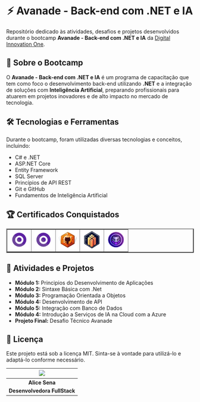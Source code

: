 <div align="center">

# ⚡ Avanade - Back-end com .NET e IA

</div>

Repositório dedicado às atividades, desafios e projetos desenvolvidos durante o bootcamp **Avanade - Back-end com .NET e IA** da [Digital Innovation One](https://www.dio.me/).



## 📌 Sobre o Bootcamp
O **Avanade - Back-end com .NET e IA** é um programa de capacitação que tem como foco o desenvolvimento back-end utilizando **.NET** e a integração de soluções com **Inteligência Artificial**, preparando profissionais para atuarem em projetos inovadores e de alto impacto no mercado de tecnologia.

## 🛠 Tecnologias e Ferramentas
Durante o bootcamp, foram utilizadas diversas tecnologias e conceitos, incluindo:
- C# e .NET
- ASP.NET Core
- Entity Framework
- SQL Server
- Princípios de API REST
- Git e GitHub
- Fundamentos de Inteligência Artificial

## 🏆 Certificados Conquistados

<table border="2">
  <tr>
    <td>
        <a href="https://hermes.dio.me/certificates/BV0ONWBC.pdf"><img src="./badges/csharp.webp" width="50px"></a>
    </td>
    <td>
        <a href="https://hermes.dio.me/certificates/410FUWJI.pdf"><img src="./badges/csharp.webp" width="50px"></a>
    </td>
    <td>
        <a href="https://hermes.dio.me/certificates/U0XUNBCL.pdf"><img src="./badges/github.webp" width="50px"></a>
    </td>
    <td>
        <a href="https://hermes.dio.me/certificates/6XTBRBNU.pdf"><img src="./badges/portfolio.webp" width="50px"></a>
    </td>
    <td>
        <a href="https://hermes.dio.me/certificates/OC0HGIJ5.pdf"><img src="./badges/opens.webp" width="50px"></a>
    </td>
    
      
  </tr>
</table>

<!-- 
## 📂 Estrutura do Repositório
O repositório está organizado da seguinte maneira:
```
📁 avanade-backend-dotnet-ia
 ┣ 📂 modulo-1
 ┃ ┣ 📜 atividade1.md
 ┃ ┣ 📜 atividade2.md
 ┣ 📂 modulo-2
 ┃ ┣ 📜 desafio1.md
 ┃ ┣ 📜 desafio2.md
 ┣ 📂 projetos
 ┃ ┣ 📂 projeto-final
 ┃ ┃ ┣ 📜 README.md
 ┃ ┃ ┣ 📜 Program.cs
 ┃ ┃ ┣ 📜 Startup.cs
 ┃ ┃ ┣ 📜 Controllers
 ┃ ┃ ┣ 📜 Models
 ┃ ┃ ┣ 📜 Services
 ┗ 📜 README.md
``` -->

## 📌 Atividades e Projetos
- **Módulo 1:** Principios do Desenvolvimento de Aplicações 
- **Módulo 2:** Sintaxe Básica com .Net
- **Módulo 3:** Programação Orientada a Objetos
- **Módulo 4:** Desenvolvimento de API
- **Módulo 5:** Integração com Banco de Dados
- **Módulo 4:** Introdução a Serviços de IA na Cloud com a Azure
- **Projeto Final:** Desafio Técnico Avanade

## 📜 Licença
Este projeto está sob a licença MIT. Sinta-se à vontade para utilizá-lo e adaptá-lo conforme necessário.



|   <img width="120" src="https://github.com/alicessena.png">  |
|:----------------------------:|
|        **Alice Sena**        |
| **Desenvolvedora FullStack** |



